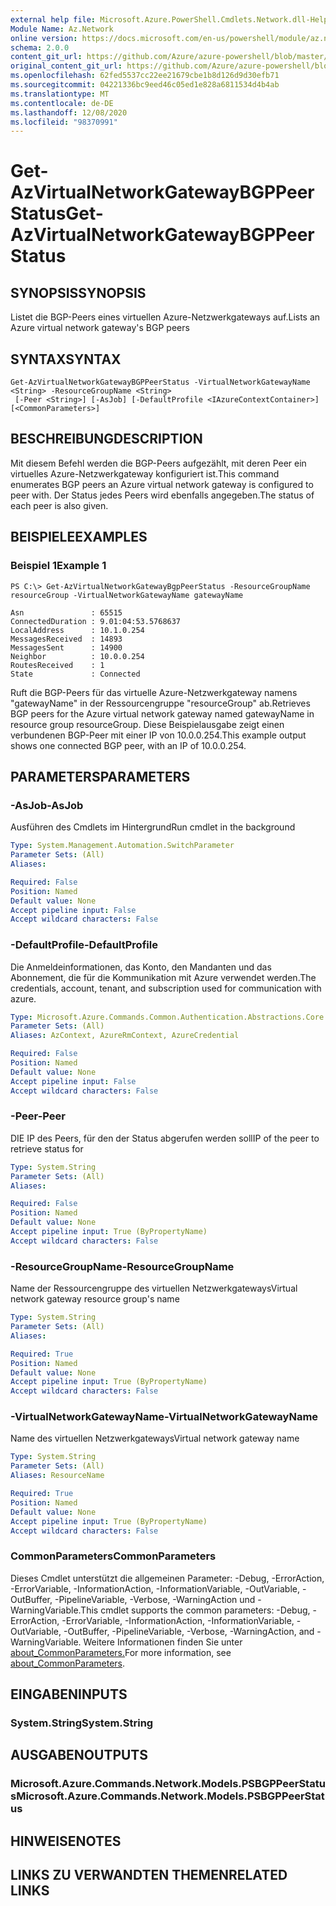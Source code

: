 ```yaml
---
external help file: Microsoft.Azure.PowerShell.Cmdlets.Network.dll-Help.xml
Module Name: Az.Network
online version: https://docs.microsoft.com/en-us/powershell/module/az.network/get-azvirtualnetworkgatewaybgppeerstatus
schema: 2.0.0
content_git_url: https://github.com/Azure/azure-powershell/blob/master/src/Network/Network/help/Get-AzVirtualNetworkGatewayBGPPeerStatus.md
original_content_git_url: https://github.com/Azure/azure-powershell/blob/master/src/Network/Network/help/Get-AzVirtualNetworkGatewayBGPPeerStatus.md
ms.openlocfilehash: 62fed5537cc22ee21679cbe1b8d126d9d30efb71
ms.sourcegitcommit: 04221336bc9eed46c05ed1e828a6811534d4b4ab
ms.translationtype: MT
ms.contentlocale: de-DE
ms.lasthandoff: 12/08/2020
ms.locfileid: "98370991"
---
```

# <span data-ttu-id="c7fbf-101">Get-AzVirtualNetworkGatewayBGPPeerStatus</span><span class="sxs-lookup"><span data-stu-id="c7fbf-101">Get-AzVirtualNetworkGatewayBGPPeerStatus</span></span>

## <span data-ttu-id="c7fbf-102">SYNOPSIS</span><span class="sxs-lookup"><span data-stu-id="c7fbf-102">SYNOPSIS</span></span>
<span data-ttu-id="c7fbf-103">Listet die BGP-Peers eines virtuellen Azure-Netzwerkgateways auf.</span><span class="sxs-lookup"><span data-stu-id="c7fbf-103">Lists an Azure virtual network gateway's BGP peers</span></span>

## <span data-ttu-id="c7fbf-104">SYNTAX</span><span class="sxs-lookup"><span data-stu-id="c7fbf-104">SYNTAX</span></span>

```
Get-AzVirtualNetworkGatewayBGPPeerStatus -VirtualNetworkGatewayName <String> -ResourceGroupName <String>
 [-Peer <String>] [-AsJob] [-DefaultProfile <IAzureContextContainer>] [<CommonParameters>]
```

## <span data-ttu-id="c7fbf-105">BESCHREIBUNG</span><span class="sxs-lookup"><span data-stu-id="c7fbf-105">DESCRIPTION</span></span>
<span data-ttu-id="c7fbf-106">Mit diesem Befehl werden die BGP-Peers aufgezählt, mit deren Peer ein virtuelles Azure-Netzwerkgateway konfiguriert ist.</span><span class="sxs-lookup"><span data-stu-id="c7fbf-106">This command enumerates BGP peers an Azure virtual network gateway is configured to peer with.</span></span> <span data-ttu-id="c7fbf-107">Der Status jedes Peers wird ebenfalls angegeben.</span><span class="sxs-lookup"><span data-stu-id="c7fbf-107">The status of each peer is also given.</span></span>

## <span data-ttu-id="c7fbf-108">BEISPIELE</span><span class="sxs-lookup"><span data-stu-id="c7fbf-108">EXAMPLES</span></span>

### <span data-ttu-id="c7fbf-109">Beispiel 1</span><span class="sxs-lookup"><span data-stu-id="c7fbf-109">Example 1</span></span>
```
PS C:\> Get-AzVirtualNetworkGatewayBgpPeerStatus -ResourceGroupName resourceGroup -VirtualNetworkGatewayName gatewayName

Asn               : 65515
ConnectedDuration : 9.01:04:53.5768637
LocalAddress      : 10.1.0.254
MessagesReceived  : 14893
MessagesSent      : 14900
Neighbor          : 10.0.0.254
RoutesReceived    : 1
State             : Connected
```

<span data-ttu-id="c7fbf-110">Ruft die BGP-Peers für das virtuelle Azure-Netzwerkgateway namens "gatewayName" in der Ressourcengruppe "resourceGroup" ab.</span><span class="sxs-lookup"><span data-stu-id="c7fbf-110">Retrieves BGP peers for the Azure virtual network gateway named gatewayName in resource group resourceGroup.</span></span>
<span data-ttu-id="c7fbf-111">Diese Beispielausgabe zeigt einen verbundenen BGP-Peer mit einer IP von 10.0.0.254.</span><span class="sxs-lookup"><span data-stu-id="c7fbf-111">This example output shows one connected BGP peer, with an IP of 10.0.0.254.</span></span>

## <span data-ttu-id="c7fbf-112">PARAMETERS</span><span class="sxs-lookup"><span data-stu-id="c7fbf-112">PARAMETERS</span></span>

### <span data-ttu-id="c7fbf-113">-AsJob</span><span class="sxs-lookup"><span data-stu-id="c7fbf-113">-AsJob</span></span>
<span data-ttu-id="c7fbf-114">Ausführen des Cmdlets im Hintergrund</span><span class="sxs-lookup"><span data-stu-id="c7fbf-114">Run cmdlet in the background</span></span>

```yaml
Type: System.Management.Automation.SwitchParameter
Parameter Sets: (All)
Aliases:

Required: False
Position: Named
Default value: None
Accept pipeline input: False
Accept wildcard characters: False
```

### <span data-ttu-id="c7fbf-115">-DefaultProfile</span><span class="sxs-lookup"><span data-stu-id="c7fbf-115">-DefaultProfile</span></span>
<span data-ttu-id="c7fbf-116">Die Anmeldeinformationen, das Konto, den Mandanten und das Abonnement, die für die Kommunikation mit Azure verwendet werden.</span><span class="sxs-lookup"><span data-stu-id="c7fbf-116">The credentials, account, tenant, and subscription used for communication with azure.</span></span>

```yaml
Type: Microsoft.Azure.Commands.Common.Authentication.Abstractions.Core.IAzureContextContainer
Parameter Sets: (All)
Aliases: AzContext, AzureRmContext, AzureCredential

Required: False
Position: Named
Default value: None
Accept pipeline input: False
Accept wildcard characters: False
```

### <span data-ttu-id="c7fbf-117">-Peer</span><span class="sxs-lookup"><span data-stu-id="c7fbf-117">-Peer</span></span>
<span data-ttu-id="c7fbf-118">DIE IP des Peers, für den der Status abgerufen werden soll</span><span class="sxs-lookup"><span data-stu-id="c7fbf-118">IP of the peer to retrieve status for</span></span>

```yaml
Type: System.String
Parameter Sets: (All)
Aliases:

Required: False
Position: Named
Default value: None
Accept pipeline input: True (ByPropertyName)
Accept wildcard characters: False
```

### <span data-ttu-id="c7fbf-119">-ResourceGroupName</span><span class="sxs-lookup"><span data-stu-id="c7fbf-119">-ResourceGroupName</span></span>
<span data-ttu-id="c7fbf-120">Name der Ressourcengruppe des virtuellen Netzwerkgateways</span><span class="sxs-lookup"><span data-stu-id="c7fbf-120">Virtual network gateway resource group's name</span></span>

```yaml
Type: System.String
Parameter Sets: (All)
Aliases:

Required: True
Position: Named
Default value: None
Accept pipeline input: True (ByPropertyName)
Accept wildcard characters: False
```

### <span data-ttu-id="c7fbf-121">-VirtualNetworkGatewayName</span><span class="sxs-lookup"><span data-stu-id="c7fbf-121">-VirtualNetworkGatewayName</span></span>
<span data-ttu-id="c7fbf-122">Name des virtuellen Netzwerkgateways</span><span class="sxs-lookup"><span data-stu-id="c7fbf-122">Virtual network gateway name</span></span>

```yaml
Type: System.String
Parameter Sets: (All)
Aliases: ResourceName

Required: True
Position: Named
Default value: None
Accept pipeline input: True (ByPropertyName)
Accept wildcard characters: False
```

### <span data-ttu-id="c7fbf-123">CommonParameters</span><span class="sxs-lookup"><span data-stu-id="c7fbf-123">CommonParameters</span></span>
<span data-ttu-id="c7fbf-124">Dieses Cmdlet unterstützt die allgemeinen Parameter: -Debug, -ErrorAction, -ErrorVariable, -InformationAction, -InformationVariable, -OutVariable, -OutBuffer, -PipelineVariable, -Verbose, -WarningAction und -WarningVariable.</span><span class="sxs-lookup"><span data-stu-id="c7fbf-124">This cmdlet supports the common parameters: -Debug, -ErrorAction, -ErrorVariable, -InformationAction, -InformationVariable, -OutVariable, -OutBuffer, -PipelineVariable, -Verbose, -WarningAction, and -WarningVariable.</span></span> <span data-ttu-id="c7fbf-125">Weitere Informationen finden Sie unter [about_CommonParameters.](http://go.microsoft.com/fwlink/?LinkID=113216)</span><span class="sxs-lookup"><span data-stu-id="c7fbf-125">For more information, see [about_CommonParameters](http://go.microsoft.com/fwlink/?LinkID=113216).</span></span>

## <span data-ttu-id="c7fbf-126">EINGABEN</span><span class="sxs-lookup"><span data-stu-id="c7fbf-126">INPUTS</span></span>

### <span data-ttu-id="c7fbf-127">System.String</span><span class="sxs-lookup"><span data-stu-id="c7fbf-127">System.String</span></span>

## <span data-ttu-id="c7fbf-128">AUSGABEN</span><span class="sxs-lookup"><span data-stu-id="c7fbf-128">OUTPUTS</span></span>

### <span data-ttu-id="c7fbf-129">Microsoft.Azure.Commands.Network.Models.PSBGPPeerStatus</span><span class="sxs-lookup"><span data-stu-id="c7fbf-129">Microsoft.Azure.Commands.Network.Models.PSBGPPeerStatus</span></span>

## <span data-ttu-id="c7fbf-130">HINWEISE</span><span class="sxs-lookup"><span data-stu-id="c7fbf-130">NOTES</span></span>

## <span data-ttu-id="c7fbf-131">LINKS ZU VERWANDTEN THEMEN</span><span class="sxs-lookup"><span data-stu-id="c7fbf-131">RELATED LINKS</span></span>
